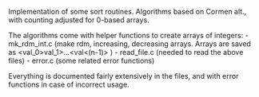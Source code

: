Implementation of some sort routines. Algorithms based on Cormen alt.,
with counting adjusted for 0-based arrays.

The algorithms come with helper functions to create arrays of integers:
    - mk_rdm_int.c (make rdm, increasing, decreasing arrays. Arrays are
                    saved as <size><val_0>val_1>...<val<(n-1)> ) 
    - read_file.c (needed to read the above files)
    - error.c (some related error functions)

Everything is documented fairly extensively in the files, and with error
functions in case of incorrect usage. 
